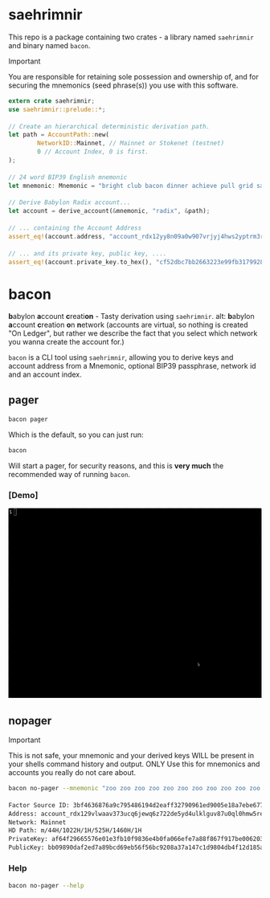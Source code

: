 # saehrimnir

This repo is a package containing two crates - a library named `saehrimnir` and binary named `bacon`.

> [!IMPORTANT]  
> You are responsible for retaining sole possession and ownership of, and for securing
> the mnemonics (seed phrase(s)) you use with this software.

```rust
extern crate saehrimnir;
use saehrimnir::prelude::*;

// Create an hierarchical deterministic derivation path.
let path = AccountPath::new(
	    NetworkID::Mainnet, // Mainnet or Stokenet (testnet)
	    0 // Account Index, 0 is first.
);

// 24 word BIP39 English mnemonic
let mnemonic: Mnemonic = "bright club bacon dinner achieve pull grid save ramp cereal blush woman humble limb repeat video sudden possible story mask neutral prize goose mandate".parse().unwrap();

// Derive Babylon Radix account...
let account = derive_account(&mnemonic, "radix", &path);

// ... containing the Account Address
assert_eq!(account.address, "account_rdx12yy8n09a0w907vrjyj4hws2yptrm3rdjv84l9sr24e3w7pk7nuxst8");

// ... and its private key, public key, ....
assert_eq!(account.private_key.to_hex(), "cf52dbc7bb2663223e99fb31799281b813b939440a372d0aa92eb5f5b8516003");
```

# bacon

**b**abylon **a**ccount **c**reati**on** - Tasty derivation using `saehrimnir`.
alt: **b**abylon **a**ccount **c**reation **o**n **n**etwork (accounts are virtual, so nothing is created "On Ledger", but rather we describe the fact that you select which network you wanna create the account for.)

`bacon` is a CLI tool using `saehrimnir`, allowing you to derive keys and account address from a Mnemonic, optional BIP39 passphrase, network id and an account index.

## pager

```sh
bacon pager
```

Which is the default, so you can just run:

```sh
bacon
```

Will start a pager, for security reasons, and this is **very much** the recommended way of running `bacon`.

### [Demo]

![pager](./.github/readme_assets/bacon_pager.gif)

## nopager

> [!IMPORTANT]  
> This is not safe, your mnemonic and your derived keys WILL be present in your shells command history and output.
> ONLY Use this for mnemonics and accounts you really do not care about.

```sh
bacon no-pager --mnemonic "zoo zoo zoo zoo zoo zoo zoo zoo zoo zoo zoo zoo zoo zoo zoo zoo zoo zoo zoo zoo zoo zoo zoo vote" --passphrase "" --network_id "mainnet" --index 1

Factor Source ID: 3bf4636876a9c795486194d2eaff32790961ed9005e18a7ebe677f0947b54087
Address: account_rdx129vlwaav373ucq6jewq6z722de5yd4ulklguv87u0ql0hmw5redatp
Network: Mainnet
HD Path: m/44H/1022H/1H/525H/1460H/1H
PrivateKey: af64f29665576e01e3fb10f9836e4b0fa066efe7a88f867f917be00620386f0b
PublicKey: bb09890daf2ed7a89bcd69eb56f56bc9208a37a147c1d9804db4f12d185a46a6
```

### Help

```sh
bacon no-pager --help
```
